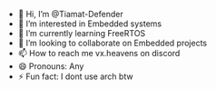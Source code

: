 - 👋 Hi, I’m @Tiamat-Defender
- 👀 I’m interested in Embedded systems
- 🌱 I’m currently learning FreeRTOS
- 💞️ I’m looking to collaborate on Embedded projects
- 📫 How to reach me vx.heavens on discord 
- 😄 Pronouns: Any
- ⚡ Fun fact: I dont use arch btw

<!---
Tiamat-Defender/Tiamat-Defender is a ✨ special ✨ repository because its `README.md` (this file) appears on your GitHub profile.
You can click the Preview link to take a look at your changes.
--->
